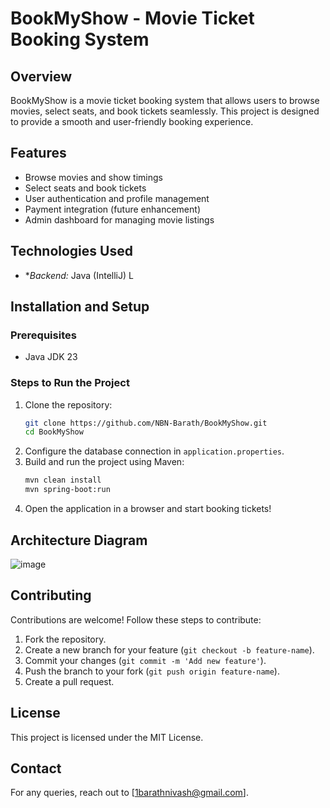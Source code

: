 # BookMyShow - Movie Ticket Booking System

## Overview
BookMyShow is a movie ticket booking system that allows users to browse movies, select seats, and book tickets seamlessly. This project is designed to provide a smooth and user-friendly booking experience.

## Features
- Browse movies and show timings
- Select seats and book tickets
- User authentication and profile management
- Payment integration (future enhancement)
- Admin dashboard for managing movie listings

## Technologies Used

- **Backend:* Java (IntelliJ)
L

## Installation and Setup
### Prerequisites
- Java JDK 23

### Steps to Run the Project
1. Clone the repository:
   ```sh
   git clone https://github.com/NBN-Barath/BookMyShow.git
   cd BookMyShow
   ```
2. Configure the database connection in `application.properties`.
3. Build and run the project using Maven:
   ```sh
   mvn clean install
   mvn spring-boot:run
   ```
4. Open the application in a browser and start booking tickets!



## Architecture Diagram
![image](https://excalidraw.com/#json=91cny-Zv7RWisy_bUdcDG,JFrrpY59JVsx-IGF-HZ-sQ)

## Contributing
Contributions are welcome! Follow these steps to contribute:
1. Fork the repository.
2. Create a new branch for your feature (`git checkout -b feature-name`).
3. Commit your changes (`git commit -m 'Add new feature'`).
4. Push the branch to your fork (`git push origin feature-name`).
5. Create a pull request.

## License
This project is licensed under the MIT License.

## Contact
For any queries, reach out to [1barathnivash@gmail.com].

